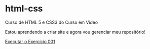 # html-css
 Curso de HTML 5 e CSS3 do Curso em Video

Estou aprendendo a criar site e agora vou gerenciar meu repositório!

<a href="alexandrecheng.github.io/html-css/Exercicios/ex001/index">Executar o Exercício 001